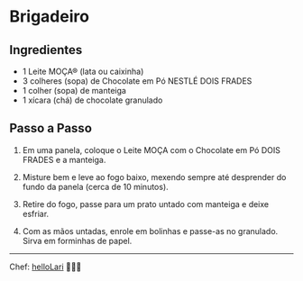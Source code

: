 # Brigadeiro 

## Ingredientes

* 1 Leite MOÇA® (lata ou caixinha)
* 3 colheres (sopa) de Chocolate em Pó NESTLÉ DOIS FRADES
* 1 colher (sopa) de manteiga
* 1 xícara (chá) de chocolate granulado



## Passo a Passo

1. Em uma panela, coloque o Leite MOÇA com o Chocolate em Pó DOIS FRADES e a manteiga.

2. Misture bem e leve ao fogo baixo, mexendo sempre até desprender do fundo da panela (cerca de 10 minutos).

3. Retire do fogo, passe para um prato untado com manteiga e deixe esfriar.

4. Com as mãos untadas, enrole em bolinhas e passe-as no granulado. Sirva em forminhas de papel.


---

Chef: [helloLari](https://github.com/helloLari) 👩🏻‍🍳